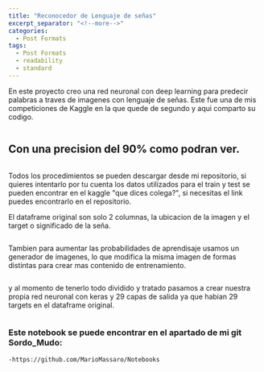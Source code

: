 ```yaml
---
title: "Reconocedor de Lenguaje de señas"
excerpt_separator: "<!--more-->"
categories:
  - Post Formats
tags:
  - Post Formats
  - readability
  - standard
---
```


En este proyecto creo una red neuronal con deep learning para predecir palabras a traves de imagenes con lenguaje de señas. Este fue una de mis competiciones de Kaggle en la que quede de segundo y aqui comparto su codigo.

<figure style="width: 400px">
  <img src="{{ site.url }}{{ site.baseurl }}/assets/images/señas.jpg" alt="">
</figure> 

<!--more-->
## Con una precision del 90% como podran ver.

<figure style="width: 600px">
  <img src="{{ site.url }}{{ site.baseurl }}/assets/images/colega.JPG" alt="">
</figure> 

Todos los procedimientos se pueden descargar desde mi repositorio, si quieres intentarlo por tu cuenta los datos utilizados para el train y test se pueden encontrar en el kaggle "que dices colega?", si necesitas el link puedes encontrarlo en el repositorio.

El dataframe original son solo 2 columnas, la ubicacion de la imagen y el target o significado de la seña.

<figure style="width: 300px">
  <img src="{{ site.url }}{{ site.baseurl }}/assets/images/señas-df-1.JPG" alt="">
</figure> 

Tambien para aumentar las probabilidades de aprendisaje usamos un generador de imagenes, lo que modifica la misma imagen de formas distintas para crear mas contenido de entrenamiento.

<figure style="width: 600px">
  <img src="{{ site.url }}{{ site.baseurl }}/assets/images/generador-extra.JPG" alt="">
</figure>

y al momento de tenerlo todo dividido y tratado pasamos a crear nuestra propia red neuronal con keras y 29 capas de salida ya que habian 29 targets en el dataframe original.

 <figure style="width: 900px">
  <img src="{{ site.url }}{{ site.baseurl }}/assets/images/red-neuronal.JPG" alt="">
</figure>

### Este notebook se puede encontrar en el apartado de mi git Sordo_Mudo:
	-https://github.com/MarioMassaro/Notebooks